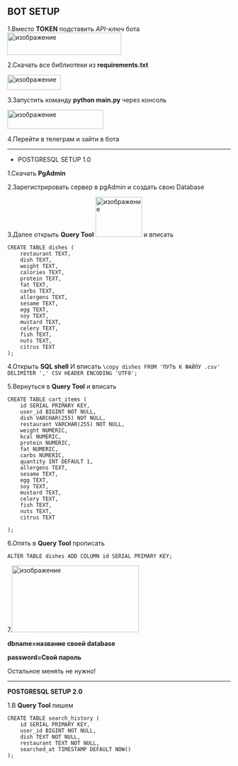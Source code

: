 **BOT SETUP**
-----------------------------------------------------------------------------------------------------------------------------------------------------------------
1.Вместо **TOKEN** подставить *API-ключ* бота <img width="257" height="50" alt="изображение" src="https://github.com/user-attachments/assets/81f53fa9-5fe8-4d3b-b5a0-fbf5fd83a015" />

2.Скачать все библиотеки из **requirements.txt**

<img width="120" height="34" alt="изображение" src="https://github.com/user-attachments/assets/2855a827-3797-4da5-959b-a432c6c905dd" />

3.Запустить команду **python main.py** через консоль


<img width="216" height="43" alt="изображение" src="https://github.com/user-attachments/assets/422ce5dd-3b7d-4979-9134-001d285e0d90" />


4.Перейти в телеграм и зайти в бота

-------------------------------------------------------------------------------------------------------------------------------------------------------------------

* POSTGRESQL SETUP 1.0

1.Скачать **PgAdmin**

2.Зарегистрировать сервер в pgAdmin и создать свою Database 

3.Далее открыть **Query Tool** <img width="105" height="90" alt="изображение" src="https://github.com/user-attachments/assets/a12621a6-91f7-429c-a114-1872ba285f4b" />
и вписать 
```
CREATE TABLE dishes (
    restaurant TEXT,
    dish TEXT,
    weight TEXT,
    calories TEXT,
    protein TEXT,
    fat TEXT,
    carbs TEXT,
	allergens TEXT,
    sesame TEXT,
	egg TEXT,
	soy TEXT,
	mustard TEXT,
	celery TEXT,
	fish TEXT,
	nuts TEXT,
	citrus TEXT
);
```

4.Открыть **SQL shell** И вписать
```\copy dishes FROM 'ПУТЬ К ФАЙЛУ .csv' DELIMITER ',' CSV HEADER ENCODING 'UTF8';```

5.Вернуться в **Query Tool** и вписать

```
CREATE TABLE cart_items (
    id SERIAL PRIMARY KEY,
    user_id BIGINT NOT NULL,
    dish VARCHAR(255) NOT NULL,
    restaurant VARCHAR(255) NOT NULL,
    weight NUMERIC,
    kcal NUMERIC,
    protein NUMERIC,
    fat NUMERIC,
    carbs NUMERIC,
    quantity INT DEFAULT 1,
    allergens TEXT,
    sesame TEXT,
	egg TEXT,
	soy TEXT,
	mustard TEXT,
	celery TEXT,
	fish TEXT,
	nuts TEXT,
	citrus TEXT
    
);
```
6.Опять в **Query Tool** прописать 
```
ALTER TABLE dishes ADD COLUMN id SERIAL PRIMARY KEY;
```

7.<img width="287" height="150" alt="изображение" src="https://github.com/user-attachments/assets/f04dfb76-2891-43f7-be8a-eb324bbb6155" />

**dbname=название своей database**

**password=Свой пароль**

Остальное менять не нужно!

-----------------------------------------------------------------------------------------------------------------------------------------------------------------
**POSTGRESQL SETUP 2.0**


1.В **Query Tool** пишем
```
CREATE TABLE search_history (
    id SERIAL PRIMARY KEY,
    user_id BIGINT NOT NULL,
    dish TEXT NOT NULL,
    restaurant TEXT NOT NULL,
    searched_at TIMESTAMP DEFAULT NOW()
);

```
